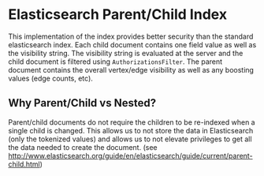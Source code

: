 # Elasticsearch Parent/Child Index

This implementation of the index provides better security than the standard elasticsearch index. Each child
 document contains one field value as well as the visibility string. The visibility string is evaluated at the
 server and the child document is filtered using `AuthorizationsFilter`. The parent
 document contains the overall vertex/edge visibility as well as any boosting values (edge counts, etc).

## Why Parent/Child vs Nested?

Parent/child documents do not require the children to be re-indexed when a single child is changed. This allows us
to not store the data in Elasticsearch (only the tokenized values) and allows us to not elevate privileges to get all
the data needed to create the document. (see http://www.elasticsearch.org/guide/en/elasticsearch/guide/current/parent-child.html)
